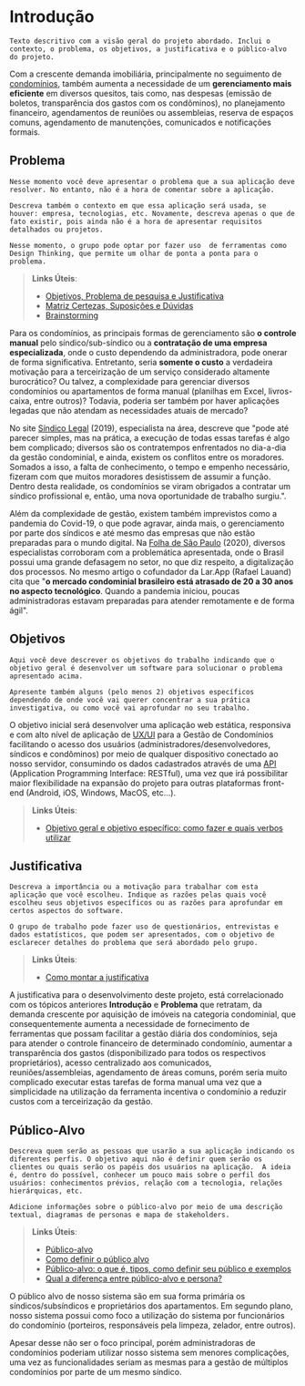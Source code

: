 # Introdução
`Texto descritivo com a visão geral do projeto abordado. Inclui o contexto, o problema, os objetivos, a justificativa e o público-alvo do projeto.`

Com a crescente demanda imobiliária, principalmente no seguimento de [condomínios](https://sindicolegal.com/cresce-o-numero-de-sindicos-profissionais-no-brasil/), 
também aumenta a necessidade de um <b>gerenciamento mais eficiente</b> em diversos quesitos, tais como, 
nas despesas (emissão de boletos, transparência dos gastos com os condôminos), no planejamento financeiro, 
agendamentos de reuniões ou assembleias, reserva de espaços comuns, agendamento de manutenções, comunicados e notificações formais.

## Problema

`Nesse momento você deve apresentar o problema que a sua aplicação deve  resolver. No entanto, não é a hora de comentar sobre a aplicação.`

`Descreva também o contexto em que essa aplicação será usada, se  houver: empresa, tecnologias, etc. Novamente, descreva apenas o que de fato existir, pois ainda não é a hora de apresentar requisitos detalhados ou projetos.`

`Nesse momento, o grupo pode optar por fazer uso  de ferramentas como Design Thinking, que permite um olhar de ponta a ponta para o problema.`

> **Links Úteis**:
> - [Objetivos, Problema de pesquisa e Justificativa](https://medium.com/@versioparole/objetivos-problema-de-pesquisa-e-justificativa-c98c8233b9c3)
> - [Matriz Certezas, Suposições e Dúvidas](https://medium.com/educa%C3%A7%C3%A3o-fora-da-caixa/matriz-certezas-suposi%C3%A7%C3%B5es-e-d%C3%BAvidas-fa2263633655)
> - [Brainstorming](https://www.euax.com.br/2018/09/brainstorming/)

Para os condomínios, as principais formas de gerenciamento são <b>o controle manual</b> pelo síndico/sub-síndico ou a <b>contratação de uma empresa especializada</b>, onde o custo 
dependendo da administradora, pode onerar de forma significativa. Entretanto, seria <b>somente o custo</b> a verdadeira motivação para a terceirização de um serviço considerado altamente burocrático? 
Ou talvez, a complexidade para gerenciar diversos condomínios ou apartamentos de forma manual (planilhas em Excel, livros-caixa, entre outros)? Todavia, poderia ser também por haver aplicações 
legadas que não atendam as necessidades atuais de mercado?

No site [Síndico Legal](https://sindicolegal.com/cresce-o-numero-de-sindicos-profissionais-no-brasil/) (2019), 
especialista na área, descreve que "pode até parecer simples, mas na prática, a execução de todas essas tarefas é algo bem complicado; diversos são os contratempos 
enfrentados no dia-a-dia da gestão condominial, e ainda, existem os conflitos entre os moradores. Somados a isso, a falta de conhecimento, o tempo e empenho necessário, 
fizeram com que muitos moradores desistissem de assumir a função. Dentro desta realidade, os condomínios se viram obrigados a contratar um síndico profissional e, então, 
uma nova oportunidade de trabalho surgiu.".

Além da complexidade de gestão, existem também imprevistos como a pandemia do Covid-19, o que pode agravar, ainda mais, o gerenciamento por parte dos síndicos e até mesmo das empresas 
que não estão preparadas para o mundo digital. Na [Folha de São Paulo](https://www1.folha.uol.com.br/mpme/2020/10/crescem-as-empresas-que-oferecem-solucoes-digitais-para-condominios.shtml) (2020), 
diversos especialistas corroboram com a problemática apresentada, onde o Brasil possui uma grande defasagem no setor, no que diz respeito, a digitalização dos processos. No mesmo artigo o cofundador 
da Lar.App (Rafael Lauand) cita que "<b>o mercado condominial brasileiro está atrasado de 20 a 30 anos no aspecto tecnológico</b>. Quando a pandemia iniciou, poucas administradoras estavam preparadas 
para atender remotamente e de forma ágil".

## Objetivos

`Aqui você deve descrever os objetivos do trabalho indicando que o objetivo geral é desenvolver um software para solucionar o problema apresentado acima.`

`Apresente também alguns (pelo menos 2) objetivos específicos dependendo de onde você vai querer concentrar a sua prática investigativa, ou como você vai aprofundar no seu trabalho.`
 
O objetivo inicial será desenvolver uma aplicação web estática, responsiva e com alto nível de aplicação de [UX/UI](https://careerfoundry.com/en/blog/ux-design/the-difference-between-ux-and-ui-design-a-laymans-guide/) 
para a Gestão de Condomínios facilitando o acesso dos usuários (administradores/desenvolvedores, síndicos e condôminos) por meio de qualquer dispositivo conectado ao nosso servidor, consumindo os 
dados cadastrados através de uma [API](https://en.wikipedia.org/wiki/API) (Application Programming Interface: RESTful), uma vez que irá possibilitar maior flexibilidade na expansão do projeto para 
outras plataformas front-end (Android, iOS, Windows, MacOS, etc...).

> **Links Úteis**:
> - [Objetivo geral e objetivo específico: como fazer e quais verbos utilizar](https://blog.mettzer.com/diferenca-entre-objetivo-geral-e-objetivo-especifico/)

## Justificativa

`Descreva a importância ou a motivação para trabalhar com esta aplicação que você escolheu. Indique as razões pelas quais você escolheu seus objetivos específicos ou as razões para aprofundar em 
certos aspectos do software.`

`O grupo de trabalho pode fazer uso de questionários, entrevistas e dados estatísticos, que podem ser apresentados, com o objetivo de esclarecer detalhes do problema que será abordado pelo grupo.`

> **Links Úteis**:
> - [Como montar a justificativa](https://guiadamonografia.com.br/como-montar-justificativa-do-tcc/)

A justificativa para o desenvolvimento deste projeto, está correlacionado com os tópicos anteriores **Introdução** e **Problema** que retratam, 
da demanda crescente por aquisição de imóveis na categoria condominial, que consequentemente aumenta a necessidade de fornecimento de ferramentas que possam facilitar a gestão diária dos condomínios,
seja para atender o controle financeiro de determinado condomínio, aumentar a transparência dos gastos (disponibilizado para todos os respectivos proprietários), acesso centralizado aos comunicados, 
reuniões/assembleias, agendamento de áreas comuns, porém seria muito complicado executar estas tarefas de forma manual uma vez que a simplicidade na utilização da ferramenta incentiva o condomínio a
reduzir custos com a terceirização da gestão.


## Público-Alvo

`Descreva quem serão as pessoas que usarão a sua aplicação indicando os diferentes perfis. O objetivo aqui não é definir quem serão os clientes ou quais serão os papéis dos usuários na aplicação. 
A ideia é, dentro do possível, conhecer um pouco mais sobre o perfil dos usuários: conhecimentos prévios, relação com a tecnologia, relações hierárquicas, etc.`

`Adicione informações sobre o público-alvo por meio de uma descrição textual, diagramas de personas e mapa de stakeholders.`

> **Links Úteis**:
> - [Público-alvo](https://blog.hotmart.com/pt-br/publico-alvo/)
> - [Como definir o público alvo](https://exame.com/pme/5-dicas-essenciais-para-definir-o-publico-alvo-do-seu-negocio/)
> - [Público-alvo: o que é, tipos, como definir seu público e exemplos](https://klickpages.com.br/blog/publico-alvo-o-que-e/)
> - [Qual a diferença entre público-alvo e persona?](https://rockcontent.com/blog/diferenca-publico-alvo-e-persona/)

O público alvo de nosso sistema são em sua forma primária os síndicos/subsíndicos e proprietários dos apartamentos. Em segundo plano, nosso sistema possui como foco a utilização do sistema por 
funcionários do condomínio (porteiros, responsáveis pela limpeza, zelador, entre outros). 

Apesar desse não ser o foco principal, porém administradoras de condomínios poderiam utilizar nosso sistema sem menores complicações, uma vez as funcionalidades seriam as mesmas para a gestão de 
múltiplos condomínios por parte de um mesmo síndico.
